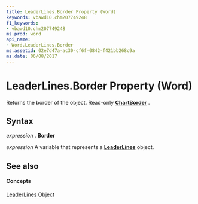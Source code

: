 ```yaml
---
title: LeaderLines.Border Property (Word)
keywords: vbawd10.chm207749248
f1_keywords:
- vbawd10.chm207749248
ms.prod: word
api_name:
- Word.LeaderLines.Border
ms.assetid: 02e7d47a-ac30-cf6f-0842-f421bb268c9a
ms.date: 06/08/2017
---
```



# LeaderLines.Border Property (Word)

Returns the border of the object. Read-only  **[ChartBorder](chartborder-object-word.md)** .


## Syntax

 _expression_ . **Border**

 _expression_ A variable that represents a **[LeaderLines](leaderlines-object-word.md)** object.


## See also


#### Concepts


[LeaderLines Object](leaderlines-object-word.md)

